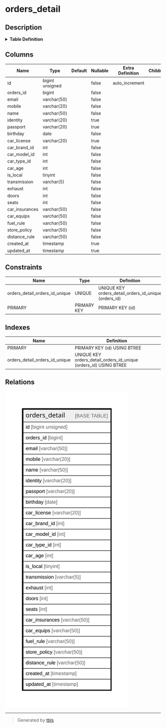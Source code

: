 # orders_detail

## Description

<details>
<summary><strong>Table Definition</strong></summary>

```sql
CREATE TABLE `orders_detail` (
  `id` bigint unsigned NOT NULL AUTO_INCREMENT,
  `orders_id` bigint NOT NULL,
  `email` varchar(50) CHARACTER SET utf8mb4 COLLATE utf8mb4_unicode_ci NOT NULL,
  `mobile` varchar(20) CHARACTER SET utf8mb4 COLLATE utf8mb4_unicode_ci NOT NULL,
  `name` varchar(50) CHARACTER SET utf8mb4 COLLATE utf8mb4_unicode_ci NOT NULL,
  `identity` varchar(20) CHARACTER SET utf8mb4 COLLATE utf8mb4_unicode_ci DEFAULT NULL,
  `passport` varchar(20) CHARACTER SET utf8mb4 COLLATE utf8mb4_unicode_ci DEFAULT NULL,
  `birthday` date NOT NULL,
  `car_license` varchar(20) CHARACTER SET utf8mb4 COLLATE utf8mb4_unicode_ci DEFAULT NULL,
  `car_brand_id` int NOT NULL,
  `car_model_id` int NOT NULL,
  `car_type_id` int NOT NULL,
  `car_age` int NOT NULL,
  `is_local` tinyint NOT NULL,
  `transmission` varchar(5) CHARACTER SET utf8mb4 COLLATE utf8mb4_unicode_ci NOT NULL,
  `exhaust` int NOT NULL,
  `doors` int NOT NULL,
  `seats` int NOT NULL,
  `car_insurances` varchar(50) CHARACTER SET utf8mb4 COLLATE utf8mb4_unicode_ci NOT NULL,
  `car_equips` varchar(50) CHARACTER SET utf8mb4 COLLATE utf8mb4_unicode_ci NOT NULL,
  `fuel_rule` varchar(50) CHARACTER SET utf8mb4 COLLATE utf8mb4_unicode_ci NOT NULL,
  `store_policy` varchar(50) CHARACTER SET utf8mb4 COLLATE utf8mb4_unicode_ci NOT NULL,
  `distance_rule` varchar(50) CHARACTER SET utf8mb4 COLLATE utf8mb4_unicode_ci NOT NULL,
  `created_at` timestamp NULL DEFAULT NULL,
  `updated_at` timestamp NULL DEFAULT NULL,
  PRIMARY KEY (`id`),
  UNIQUE KEY `orders_detail_orders_id_unique` (`orders_id`)
) ENGINE=InnoDB AUTO_INCREMENT=[Redacted by tbls] DEFAULT CHARSET=utf8mb4 COLLATE=utf8mb4_unicode_ci
```

</details>

## Columns

| Name | Type | Default | Nullable | Extra Definition | Children | Parents | Comment |
| ---- | ---- | ------- | -------- | ---------------- | -------- | ------- | ------- |
| id | bigint unsigned |  | false | auto_increment |  |  |  |
| orders_id | bigint |  | false |  |  |  |  |
| email | varchar(50) |  | false |  |  |  |  |
| mobile | varchar(20) |  | false |  |  |  |  |
| name | varchar(50) |  | false |  |  |  |  |
| identity | varchar(20) |  | true |  |  |  |  |
| passport | varchar(20) |  | true |  |  |  |  |
| birthday | date |  | false |  |  |  |  |
| car_license | varchar(20) |  | true |  |  |  |  |
| car_brand_id | int |  | false |  |  |  |  |
| car_model_id | int |  | false |  |  |  |  |
| car_type_id | int |  | false |  |  |  |  |
| car_age | int |  | false |  |  |  |  |
| is_local | tinyint |  | false |  |  |  |  |
| transmission | varchar(5) |  | false |  |  |  |  |
| exhaust | int |  | false |  |  |  |  |
| doors | int |  | false |  |  |  |  |
| seats | int |  | false |  |  |  |  |
| car_insurances | varchar(50) |  | false |  |  |  |  |
| car_equips | varchar(50) |  | false |  |  |  |  |
| fuel_rule | varchar(50) |  | false |  |  |  |  |
| store_policy | varchar(50) |  | false |  |  |  |  |
| distance_rule | varchar(50) |  | false |  |  |  |  |
| created_at | timestamp |  | true |  |  |  |  |
| updated_at | timestamp |  | true |  |  |  |  |

## Constraints

| Name | Type | Definition |
| ---- | ---- | ---------- |
| orders_detail_orders_id_unique | UNIQUE | UNIQUE KEY orders_detail_orders_id_unique (orders_id) |
| PRIMARY | PRIMARY KEY | PRIMARY KEY (id) |

## Indexes

| Name | Definition |
| ---- | ---------- |
| PRIMARY | PRIMARY KEY (id) USING BTREE |
| orders_detail_orders_id_unique | UNIQUE KEY orders_detail_orders_id_unique (orders_id) USING BTREE |

## Relations

![er](orders_detail.svg)

---

> Generated by [tbls](https://github.com/k1LoW/tbls)
